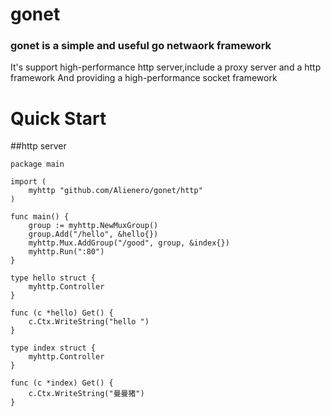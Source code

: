 gonet
=====
### gonet is a simple and useful go netwaork framework
 It's support high-performance http server,include a  proxy server and a http framework
 And providing a high-performance socket framework

Quick Start
===========
##http server
```golang
package main

import (
	myhttp "github.com/Alienero/gonet/http"
)

func main() {
	group := myhttp.NewMuxGroup()
	group.Add("/hello", &hello{})
	myhttp.Mux.AddGroup("/good", group, &index{})
	myhttp.Run(":80")
}

type hello struct {
	myhttp.Controller
}

func (c *hello) Get() {
	c.Ctx.WriteString("hello ")
}

type index struct {
	myhttp.Controller
}

func (c *index) Get() {
	c.Ctx.WriteString("曼曼猪")
}
```
